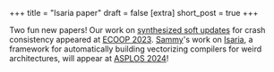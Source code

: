 +++
title = "Isaria paper"
draft = false
[extra]
short_post = true
+++

Two fun new papers! Our work on [synthesized soft updates][depsynth] for crash consistency appeared at [ECOOP 2023][].
[Sammy][]'s work on [Isaria][],
a framework for automatically building vectorizing compilers for weird architectures,
will appear at [ASPLOS 2024][]!

[depsynth]: /papers/depsynth-ecoop23.pdf
[ECOOP 2023]: https://conf.researchr.org/home/ecoop-2023
[Sammy]: https://sgtpeacock.com
[Isaria]: /papers/isaria-asplos24.pdf
[ASPLOS 2024]: https://asplos-conference.org/